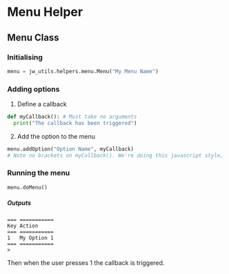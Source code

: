 # Menu Helper

## Menu Class
### Initialising
```python
menu = jw_utils.helpers.menu.Menu("My Menu Name")
```
### Adding options

1) Define a callback
```python
def myCallback(): # Must take no arguments
  print("The callback has been triggered")
```
2) Add the option to the menu
```python
menu.addOption("Option Name", myCallback) 
# Note no brackets on myCallback(). We're doing this javascript style, bby
```
### Running the menu
```python
menu.doMenu()
```
##### Outputs
```
=== ===========
Key Action
=== ===========
1   My Option 1
=== ===========
>
```
Then when the user presses 1 the callback is triggered.